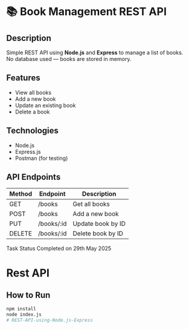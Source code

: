 # 📚 Book Management REST API

## Description

Simple REST API using **Node.js** and **Express** to manage a list of books.  
No database used — books are stored in memory.

## Features

- View all books
- Add a new book
- Update an existing book
- Delete a book

## Technologies

- Node.js
- Express.js
- Postman (for testing)

## API Endpoints

| Method | Endpoint      | Description            |
|--------|---------------|------------------------|
| GET    | /books        | Get all books          |
| POST   | /books        | Add a new book         |
| PUT    | /books/:id    | Update book by ID      |
| DELETE | /books/:id    | Delete book by ID      |


Task Status
Completed on 29th May 2025
# Rest API

## How to Run

```bash
npm install
node index.js
# REST-API-using-Node.js-Express

